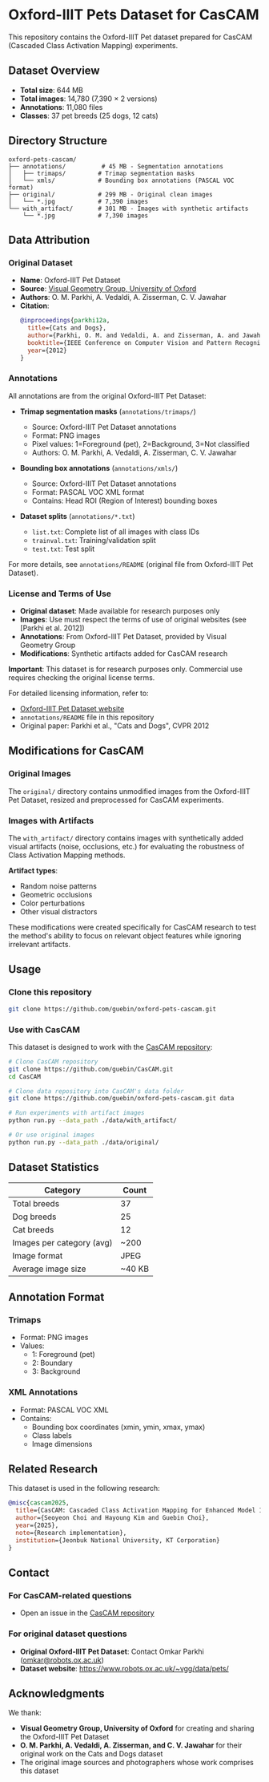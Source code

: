 # Oxford-IIIT Pets Dataset for CasCAM

This repository contains the Oxford-IIIT Pet dataset prepared for CasCAM (Cascaded Class Activation Mapping) experiments.

## Dataset Overview

- **Total size**: 644 MB
- **Total images**: 14,780 (7,390 × 2 versions)
- **Annotations**: 11,080 files
- **Classes**: 37 pet breeds (25 dogs, 12 cats)

## Directory Structure

```
oxford-pets-cascam/
├── annotations/          # 45 MB - Segmentation annotations
│   ├── trimaps/         # Trimap segmentation masks
│   └── xmls/            # Bounding box annotations (PASCAL VOC format)
├── original/            # 299 MB - Original clean images
│   └── *.jpg            # 7,390 images
└── with_artifact/       # 301 MB - Images with synthetic artifacts
    └── *.jpg            # 7,390 images
```

## Data Attribution

### Original Dataset
- **Name**: Oxford-IIIT Pet Dataset
- **Source**: [Visual Geometry Group, University of Oxford](https://www.robots.ox.ac.uk/~vgg/data/pets/)
- **Authors**: O. M. Parkhi, A. Vedaldi, A. Zisserman, C. V. Jawahar
- **Citation**:
  ```bibtex
  @inproceedings{parkhi12a,
    title={Cats and Dogs},
    author={Parkhi, O. M. and Vedaldi, A. and Zisserman, A. and Jawahar, C. V.},
    booktitle={IEEE Conference on Computer Vision and Pattern Recognition},
    year={2012}
  }
  ```

### Annotations
All annotations are from the original Oxford-IIIT Pet Dataset:

- **Trimap segmentation masks** (`annotations/trimaps/`)
  - Source: Oxford-IIIT Pet Dataset annotations
  - Format: PNG images
  - Pixel values: 1=Foreground (pet), 2=Background, 3=Not classified
  - Authors: O. M. Parkhi, A. Vedaldi, A. Zisserman, C. V. Jawahar

- **Bounding box annotations** (`annotations/xmls/`)
  - Source: Oxford-IIIT Pet Dataset annotations
  - Format: PASCAL VOC XML format
  - Contains: Head ROI (Region of Interest) bounding boxes

- **Dataset splits** (`annotations/*.txt`)
  - `list.txt`: Complete list of all images with class IDs
  - `trainval.txt`: Training/validation split
  - `test.txt`: Test split

For more details, see `annotations/README` (original file from Oxford-IIIT Pet Dataset).

### License and Terms of Use
- **Original dataset**: Made available for research purposes only
- **Images**: Use must respect the terms of use of original websites (see [Parkhi et al. 2012])
- **Annotations**: From Oxford-IIIT Pet Dataset, provided by Visual Geometry Group
- **Modifications**: Synthetic artifacts added for CasCAM research

**Important**: This dataset is for research purposes only. Commercial use requires checking the original license terms.

For detailed licensing information, refer to:
- [Oxford-IIIT Pet Dataset website](https://www.robots.ox.ac.uk/~vgg/data/pets/)
- `annotations/README` file in this repository
- Original paper: Parkhi et al., "Cats and Dogs", CVPR 2012

## Modifications for CasCAM

### Original Images
The `original/` directory contains unmodified images from the Oxford-IIIT Pet Dataset, resized and preprocessed for CasCAM experiments.

### Images with Artifacts
The `with_artifact/` directory contains images with synthetically added visual artifacts (noise, occlusions, etc.) for evaluating the robustness of Class Activation Mapping methods.

**Artifact types**:
- Random noise patterns
- Geometric occlusions
- Color perturbations
- Other visual distractors

These modifications were created specifically for CasCAM research to test the method's ability to focus on relevant object features while ignoring irrelevant artifacts.

## Usage

### Clone this repository
```bash
git clone https://github.com/guebin/oxford-pets-cascam.git
```

### Use with CasCAM
This dataset is designed to work with the [CasCAM repository](https://github.com/guebin/CasCAM):

```bash
# Clone CasCAM repository
git clone https://github.com/guebin/CasCAM.git
cd CasCAM

# Clone data repository into CasCAM's data folder
git clone https://github.com/guebin/oxford-pets-cascam.git data

# Run experiments with artifact images
python run.py --data_path ./data/with_artifact/

# Or use original images
python run.py --data_path ./data/original/
```

## Dataset Statistics

| Category | Count |
|----------|-------|
| Total breeds | 37 |
| Dog breeds | 25 |
| Cat breeds | 12 |
| Images per category (avg) | ~200 |
| Image format | JPEG |
| Average image size | ~40 KB |

## Annotation Format

### Trimaps
- Format: PNG images
- Values:
  - 1: Foreground (pet)
  - 2: Boundary
  - 3: Background

### XML Annotations
- Format: PASCAL VOC XML
- Contains:
  - Bounding box coordinates (xmin, ymin, xmax, ymax)
  - Class labels
  - Image dimensions

## Related Research

This dataset is used in the following research:

```bibtex
@misc{cascam2025,
  title={CasCAM: Cascaded Class Activation Mapping for Enhanced Model Interpretability},
  author={Seoyeon Choi and Hayoung Kim and Guebin Choi},
  year={2025},
  note={Research implementation},
  institution={Jeonbuk National University, KT Corporation}
}
```

## Contact

### For CasCAM-related questions
- Open an issue in the [CasCAM repository](https://github.com/guebin/CasCAM)

### For original dataset questions
- **Original Oxford-IIIT Pet Dataset**: Contact Omkar Parkhi (omkar@robots.ox.ac.uk)
- **Dataset website**: https://www.robots.ox.ac.uk/~vgg/data/pets/

## Acknowledgments

We thank:
- **Visual Geometry Group, University of Oxford** for creating and sharing the Oxford-IIIT Pet Dataset
- **O. M. Parkhi, A. Vedaldi, A. Zisserman, and C. V. Jawahar** for their original work on the Cats and Dogs dataset
- The original image sources and photographers whose work comprises this dataset